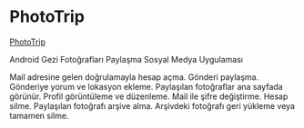 # PhotoTrip





[PhotoTrip](https://github.com/MstfKaplan/PhotoTrip/blob/master/app/src/main/res/drawable-ldpi/logo.png)
















Android Gezi Fotoğrafları Paylaşma Sosyal Medya Uygulaması

Mail adresine gelen doğrulamayla hesap açma.
Gönderi paylaşma.
Gönderiye yorum ve lokasyon ekleme.
Paylaşılan fotoğraflar ana sayfada görünür.
Profil görüntüleme ve düzenleme.
Mail ile şifre değiştirme.
Hesap silme.
Paylaşılan fotoğrafı arşive alma.
Arşivdeki fotoğrafı geri yükleme veya tamamen silme.


